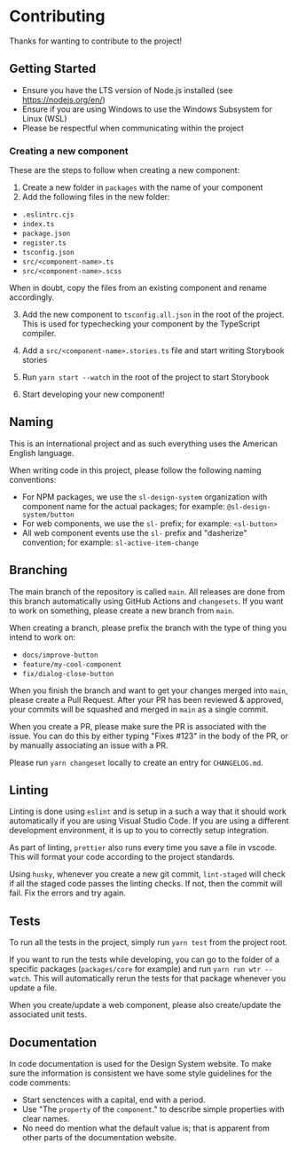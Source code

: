 # Contributing

Thanks for wanting to contribute to the project!

## Getting Started

- Ensure you have the LTS version of Node.js installed (see https://nodejs.org/en/)
- Ensure if you are using Windows to use the Windows Subsystem for Linux (WSL)
- Please be respectful when communicating within the project

### Creating a new component

These are the steps to follow when creating a new component:

1. Create a new folder in `packages` with the name of your component
2. Add the following files in the new folder:
  - `.eslintrc.cjs`
  - `index.ts`
  - `package.json`
  - `register.ts`
  - `tsconfig.json`
  - `src/<component-name>.ts`
  - `src/<component-name>.scss`

When in doubt, copy the files from an existing component and rename accordingly.

3. Add the new component to `tsconfig.all.json` in the root of the project. 
This is used for typechecking your component by the TypeScript compiler.

4. Add a `src/<component-name>.stories.ts` file and start writing Storybook stories

5. Run `yarn start --watch` in the root of the project to start Storybook

6. Start developing your new component!

## Naming

This is an international project and as such everything uses the American English language.

When writing code in this project, please follow the following naming conventions:
- For NPM packages, we use the `sl-design-system` organization with component name for the actual packages; for example: `@sl-design-system/button`
- For web components, we use the `sl-` prefix; for example: `<sl-button>`
- All web component events use the `sl-` prefix and "dasherize" convention; for example: `sl-active-item-change`

## Branching

The main branch of the repository is called `main`. All releases are done from this branch automatically using GitHub Actions and `changesets`. If you want to work on something, please create a new branch from `main`.

When creating a branch, please prefix the branch with the type of thing you intend to work on:
- `docs/improve-button`
- `feature/my-cool-component`
- `fix/dialog-close-button`

When you finish the branch and want to get your changes merged into `main`, please create a Pull Request. After your PR has been reviewed & approved, your commits will be squashed and merged in `main` as a single commit.

When you create a PR, please make sure the PR is associated with the issue. You can do this by either typing "Fixes #123" in the body of the PR, or by manually associating an issue with a PR.

Please run `yarn changeset` locally to create an entry for `CHANGELOG.md`.

## Linting

Linting is done using `eslint` and is setup in a such a way that it should work automatically if you are using Visual Studio Code. If you are using a different development environment, it is up to you to correctly setup integration.

As part of linting, `prettier` also runs every time you save a file in vscode. This will format your code according to the project standards.

Using `husky`, whenever you create a new git commit, `lint-staged` will check if all the staged code passes the linting checks. If not, then the commit will fail. Fix the errors and try again.

## Tests

To run all the tests in the project, simply run `yarn test` from the project root.

If you want to run the tests while developing, you can go to the folder of a specific packages (`packages/core` for example) and run `yarn run wtr --watch`. This will automatically rerun the tests for that package whenever you update a file.

When you create/update a web component, please also create/update the associated unit tests.

## Documentation

In code documentation is used for the Design System website. To make sure the information is consistent we have some style guidelines for the code comments:

- Start senctences with a capital, end with a period.
- Use "The `property` of the `component`." to describe simple properties with clear names.
- No need do mention what the default value is; that is apparent from other parts of the documentation website.
